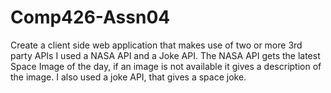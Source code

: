 # Comp426-Assn04
Create a client side web application that makes use of two or more 3rd party APIs
I used a NASA API and a Joke API. The NASA API gets the latest Space Image of the day, if an image is not available it gives a description of the image. I also used a joke API, that gives a space joke.



